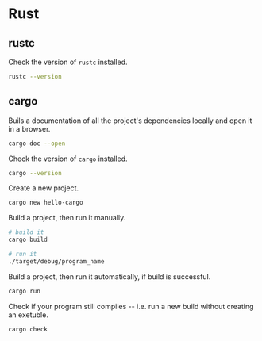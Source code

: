 # Rust

## rustc

Check the version of `rustc` installed.

```bash
rustc --version
```

## cargo

Buils a documentation of all the project's dependencies locally and open it in
a browser.

```bash
cargo doc --open
```

Check the version of `cargo` installed.

```bash
cargo --version
```

Create a new project.

```bash
cargo new hello-cargo
```

Build a project, then run it manually.

```bash
# build it
cargo build

# run it
./target/debug/program_name
```

Build a project, then run it automatically, if build is successful.

```bash
cargo run
```

Check if your program still compiles -- i.e. run a new build without creating an exetuble.

```bash
cargo check
```
